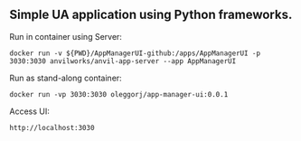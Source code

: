 
## Simple UA application using Python frameworks.


Run in container using Server:

```
docker run -v ${PWD}/AppManagerUI-github:/apps/AppManagerUI -p 3030:3030 anvilworks/anvil-app-server --app AppManagerUI
```

Run as stand-along container:

```
docker run -vp 3030:3030 oleggorj/app-manager-ui:0.0.1
```

Access UI:

`http://localhost:3030`
